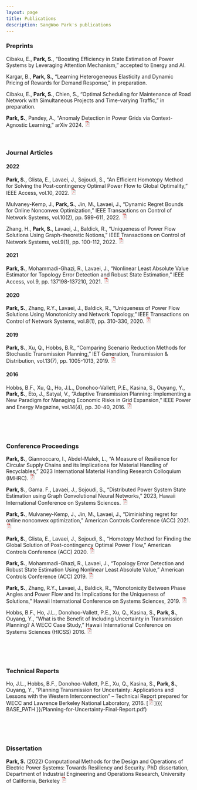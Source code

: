 ```yaml
---
layout: page
title: Publications
description: SangWoo Park's publications
---
```


<!-- <div class="navbar">
    <div class="navbar-inner">
        <ul class="nav">
            <li><a href="#book">book</a></li>
            <li><a href="#articles">articles</a></li>
            <li><a href="#editorials">editorials</a></li>
            <li><a href="#letters">letters</a></li>
            <li><a href="#chapters">chapters</a></li>
            <li><a href="#techreports">tech reports</a></li>
            <li><a href="#thesis">dissertation</a></li>
        </ul>
    </div>
</div> -->


<!-- ### <a name="book"></a>book

**Broman KW**, Sen &#346; (2009) A Guide to QTL Mapping with R/qtl.  Springer, New York
[![Online complements](icons16/html-icon.png)](https://rqtl.org/book)
[![Amazon](icons16/amazon-icon.png)](https://www.amazon.com/gp/product/0387921249?ie=UTF8&tag=7210-20)
[![Springer](icons16/springer-icon.png)](https://www.springer.com/us/book/9780387921242)
[![R/qtl](icons16/R-icon.png)](https://rqtl.org)
[![doi](icons16/doi-icon.png)](https://doi.org/10.1007/978-0-387-92125-9) -->

### <a name="preprints"></a>Preprints
Cibaku, E., **Park, S.**, “Boosting Efficiency in State Estimation of Power Systems by Leveraging Attention Mechanism,” accepted to Energy and AI.

Kargar, B., **Park, S.**, “Learning Heterogeneous Elasticity and Dynamic Pricing of Rewards for Demand Response,” in preparation.

Cibaku, E., **Park, S.**, Chien, S., “Optimal Scheduling for Maintenance of Road Network with Simultaneous Projects and Time-varying Traffic,” in preparation.

**Park, S.**, Pandey, A., “Anomaly Detection in Power Grids via Context-Agnostic Learning,” arXiv 2024. [![pdf](icons16/pdf-icon.png)](http://arxiv.org/abs/2404.07898)<br>
<br><br>

### <a name="articles"></a>Journal Articles

#### 2022

**Park, S.**, Glista, E., Lavaei, J., Sojoudi, S., “An Efficient Homotopy Method for Solving the Post-contingency Optimal 
Power Flow to Global Optimality,” IEEE Access, vol.10, 2022. 
[![pdf](icons16/pdf-icon.png)](https://ieeexplore.ieee.org/document/9966487)

Mulvaney-Kemp, J., **Park, S.**, Jin, M., Lavaei, J., “Dynamic Regret Bounds for Online Nonconvex Optimization,” 
IEEE Transactions on Control of Network Systems, vol.10(2), pp. 599-611, 2022.
[![pdf](icons16/pdf-icon.png)](https://ieeexplore.ieee.org/document/9875003)

Zhang, H., **Park, S.**, Lavaei, J., Baldick, R., “Uniqueness of Power Flow Solutions Using Graph-theoretic Notions,” 
IEEE Transactions on Control of Network Systems, vol.9(1), pp. 100-112, 2022.
[![pdf](icons16/pdf-icon.png)](https://ieeexplore.ieee.org/document/9693202)

#### 2021
**Park, S.**, Mohammadi-Ghazi, R., Lavaei, J., “Nonlinear Least Absolute Value Estimator for Topology Error Detection and Robust State Estimation,” 
IEEE Access, vol.9, pp. 137198-137210, 2021. 
[![pdf](icons16/pdf-icon.png)](https://ieeexplore.ieee.org/document/9559969)

#### 2020
**Park, S.**, Zhang, R.Y., Lavaei, J., Baldick, R., “Uniqueness of Power Flow Solutions Using Monotonicity and Network Topology,” 
IEEE Transactions on Control of Network Systems, vol.8(1), pp. 310-330, 2020. 
[![pdf](icons16/pdf-icon.png)](https://ieeexplore.ieee.org/document/9209189)

#### 2019
**Park, S.**, Xu, Q., Hobbs, B.R., “Comparing Scenario Reduction Methods for Stochastic Transmission Planning,” 
IET Generation, Transmission & Distribution, vol.13(7), pp. 1005-1013, 2019.
[![pdf](icons16/pdf-icon.png)](https://digital-library.theiet.org/content/journals/10.1049/iet-gtd.2018.6362?originator=ietauthorOffprint&identity=460271&timestamp=20200117123710&signature=3c5d4a07f5e0e823915be3ba650fce95&tinyUrl=http://ietdl.org/t/z8wql)

#### 2016
Hobbs, B.F., Xu, Q., Ho, J.L., Donohoo-Vallett, P.E., Kasina, S., Ouyang, Y., **Park, S.**, Eto, J., Satyal, V., “Adaptive Transmission Planning: Implementing a New Paradigm for Managing Economic Risks in Grid Expansion,” 
IEEE Power and Energy Magazine, vol.14(4), pp. 30-40, 2016.
[![pdf](icons16/pdf-icon.png)](https://ieeexplore.ieee.org/abstract/document/7491446)

<br><br><br>

### <a name="conference"></a>Conference Proceedings
**Park, S.**, Giannoccaro, I., Abdel-Malek, L., “A Measure of Resilience for Circular Supply Chains and its Implications for Material Handling of Recyclables,” 2023 International Material Handling Research Colloquium (IMHRC).
[![pdf](icons16/pdf-icon.png)](https://digitalcommons.georgiasouthern.edu/pmhr_2023/6/)

**Park, S.**, Gama. F., Lavaei, J., Sojoudi, S., “Distributed Power System State Estimation using Graph Convolutional Neural Networks,” 2023, Hawaii International Conference on Systems Sciences.
[![pdf](icons16/pdf-icon.png)](https://scholarspace.manoa.hawaii.edu/items/ab8e380f-f79e-42ae-935b-3c46a260db03)

**Park, S.**, Mulvaney-Kemp, J., Jin, M., Lavaei, J., “Diminishing regret for online nonconvex optimization,” American Controls Conference (ACC) 2021.
[![pdf](icons16/pdf-icon.png)](https://ieeexplore.ieee.org/document/9482986)

**Park, S.**, Glista, E., Lavaei, J., Sojoudi, S., “Homotopy Method for Finding the Global Solution of Post-contingency Optimal Power Flow,” American Controls Conference (ACC) 2020.
[![pdf](icons16/pdf-icon.png)](https://ieeexplore.ieee.org/document/9147711)

**Park, S.**, Mohammadi-Ghazi, R., Lavaei, J., “Topology Error Detection and Robust State Estimation Using Nonlinear Least Absolute Value,” American Controls Conference (ACC) 2019.
[![pdf](icons16/pdf-icon.png)](https://ieeexplore.ieee.org/document/8814813)

**Park, S.**, Zhang, R.Y., Lavaei, J., Baldick, R., “Monotonicity Between Phase Angles and Power Flow and Its Implications for the Uniqueness of Solutions,” Hawaii International Conference on Systems Sciences, 2019.
[![pdf](icons16/pdf-icon.png)](https://scholarspace.manoa.hawaii.edu/items/90aa45b5-13f6-420d-83eb-c6daf21932b7)

Hobbs, B.F., Ho, J.L., Donohoo-Vallett, P.E., Xu, Q., Kasina, S., **Park, S.**, Ouyang, Y., “What is the Benefit of Including Uncertainty in Transmission Planning? A WECC Case Study,” Hawaii International Conference on Systems Sciences (HICSS) 2016.
[![pdf](icons16/pdf-icon.png)](https://ieeexplore.ieee.org/abstract/document/7427478)

<br><br><br>

### <a name="techreports"></a>Technical Reports

Ho, J.L., Hobbs, B.F., Donohoo-Vallett, P.E., Xu, Q., Kasina, S., **Park, S.**, Ouyang, Y., 
“Planning Transmission for Uncertainty: Applications and Lessons with the Western Interconnection” 
– Technical Report prepared for WECC and Lawrence Berkeley National Laboratory, 2016.
[![pdf](icons16/pdf-icon.png)]({{ BASE_PATH }}/Planning-for-Uncertainty-Final-Report.pdf)<br/>

<br><br><br>

### <a name="thesis"></a>Dissertation

**Park, S.** (2022) Computational Methods for the Design and Operations of Electric Power Systems: Towards Resiliency 
and Security.  PhD dissertation, Department of Industrial Engineering and Operations Research,
University of California, Berkeley
[![pdf](icons16/pdf-icon.png)](https://escholarship.org/uc/item/1m109050)
